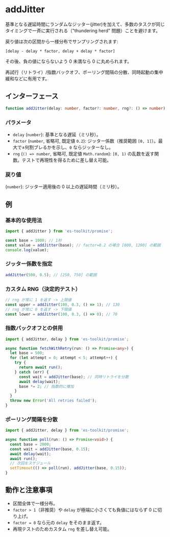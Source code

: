 # addJitter

基準となる遅延時間にランダムなジッター(jitter)を加えて、多数のタスクが同じタイミングで一斉に実行される（"thundering herd" 問題）ことを避けます。

戻り値は次の区間から一様分布でサンプリングされます:

```
[delay - delay * factor, delay + delay * factor]
```

その後、負の値にならないよう 0 未満なら 0 に丸められます。

再試行（リトライ）/指数バックオフ、ポーリング間隔の分散、同時起動の集中緩和などに有用です。

## インターフェース

```typescript
function addJitter(delay: number, factor?: number, rng?: () => number): number;
```

### パラメータ

- `delay` (`number`): 基準となる遅延（ミリ秒）。
- `factor` (`number`, 省略可, 既定値 `0.2`): ジッター係数（推奨範囲 `[0, 1]`）。最大で±何割ブレるかを示し、`0` ならジッターなし。
- `rng` (`() => number`, 省略可, 既定値 `Math.random`): `[0, 1)` の乱数を返す関数。テストで再現性を得るために差し替え可能。

### 戻り値

(`number`): ジッター適用後の 0 以上の遅延時間（ミリ秒）。

## 例

### 基本的な使用法

```typescript
import { addJitter } from 'es-toolkit/promise';

const base = 1000; // 1秒
const value = addJitter(base); // factor=0.2 の場合 [800, 1200] の範囲
console.log(value);
```

### ジッター係数を指定

```typescript
addJitter(500, 0.5); // [250, 750] の範囲
```

### カスタム RNG（決定的テスト）

```typescript
// rng が常に 1 を返す -> 上限値
const upper = addJitter(100, 0.3, () => 1); // 130
// rng が常に 0 を返す -> 下限値
const lower = addJitter(100, 0.3, () => 0); // 70
```

### 指数バックオフとの併用

```typescript
import { addJitter, delay } from 'es-toolkit/promise';

async function fetchWithRetry(run: () => Promise<any>) {
  let base = 500;
  for (let attempt = 0; attempt < 5; attempt++) {
    try {
      return await run();
    } catch (err) {
      const wait = addJitter(base); // 同時リトライを分散
      await delay(wait);
      base *= 2; // 指数的に増加
    }
  }
  throw new Error('All retries failed');
}
```

### ポーリング間隔を分散

```typescript
import { addJitter, delay } from 'es-toolkit/promise';

async function poll(run: () => Promise<void>) {
  const base = 2000;
  const wait = addJitter(base, 0.15);
  await delay(wait);
  await run();
  // 次回をスケジュール
  setTimeout(() => poll(run), addJitter(base, 0.15));
}
```

## 動作と注意事項

- 区間全体で一様分布。
- `factor > 1`（非推奨）や `delay` が極端に小さくても負値にはならず 0 に切り上げ。
- `factor = 0` なら元の `delay` をそのまま返す。
- 再現テストのためカスタム `rng` を差し替え可能。

